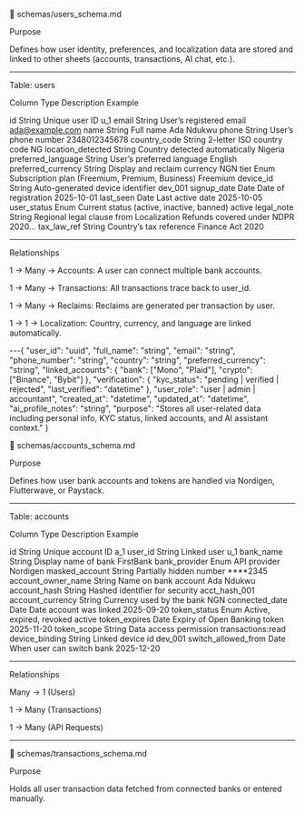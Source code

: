 📘 schemas/users_schema.md

Purpose

Defines how user identity, preferences, and localization data are stored and linked to other sheets (accounts, transactions, AI chat, etc.).


---

Table: users

Column	Type	Description	Example

id	String	Unique user ID	u_1
email	String	User’s registered email	ada@example.com
name	String	Full name	Ada Ndukwu
phone	String	User’s phone number	2348012345678
country_code	String	2-letter ISO country code	NG
location_detected	String	Country detected automatically	Nigeria
preferred_language	String	User’s preferred language	English
preferred_currency	String	Display and reclaim currency	NGN
tier	Enum	Subscription plan (Freemium, Premium, Business)	Freemium
device_id	String	Auto-generated device identifier	dev_001
signup_date	Date	Date of registration	2025-10-01
last_seen	Date	Last active date	2025-10-05
user_status	Enum	Current status (active, inactive, banned)	active
legal_note	String	Regional legal clause from Localization	Refunds covered under NDPR 2020...
tax_law_ref	String	Country’s tax reference	Finance Act 2020



---

Relationships

1 → Many → Accounts: A user can connect multiple bank accounts.

1 → Many → Transactions: All transactions trace back to user_id.

1 → Many → Reclaims: Reclaims are generated per transaction by user.

1 → 1 → Localization: Country, currency, and language are linked automatically.



---{
  "user_id": "uuid",
  "full_name": "string",
  "email": "string",
  "phone_number": "string",
  "country": "string",
  "preferred_currency": "string",
  "linked_accounts": {
    "bank": ["Mono", "Plaid"],
    "crypto": ["Binance", "Bybit"]
  },
  "verification": {
    "kyc_status": "pending | verified | rejected",
    "last_verified": "datetime"
  },
  "user_role": "user | admin | accountant",
  "created_at": "datetime",
  "updated_at": "datetime",
  "ai_profile_notes": "string",
  "purpose": "Stores all user-related data including personal info, KYC status, linked accounts, and AI assistant context."
}




🏦 schemas/accounts_schema.md

Purpose

Defines how user bank accounts and tokens are handled via Nordigen, Flutterwave, or Paystack.


---

Table: accounts

Column	Type	Description	Example

id	String	Unique account ID	a_1
user_id	String	Linked user	u_1
bank_name	String	Display name of bank	FirstBank
bank_provider	Enum	API provider	Nordigen
masked_account	String	Partially hidden number	****2345
account_owner_name	String	Name on bank account	Ada Ndukwu
account_hash	String	Hashed identifier for security	acct_hash_001
account_currency	String	Currency used by the bank	NGN
connected_date	Date	Date account was linked	2025-09-20
token_status	Enum	Active, expired, revoked	active
token_expires	Date	Expiry of Open Banking token	2025-11-20
token_scope	String	Data access permission	transactions:read
device_binding	String	Linked device id	dev_001
switch_allowed_from	Date	When user can switch bank	2025-12-20



---

Relationships

Many → 1 (Users)

1 → Many (Transactions)

1 → Many (API Requests)



---

💸 schemas/transactions_schema.md

Purpose

Holds all user transaction data fetched from connected banks or entered manually.

